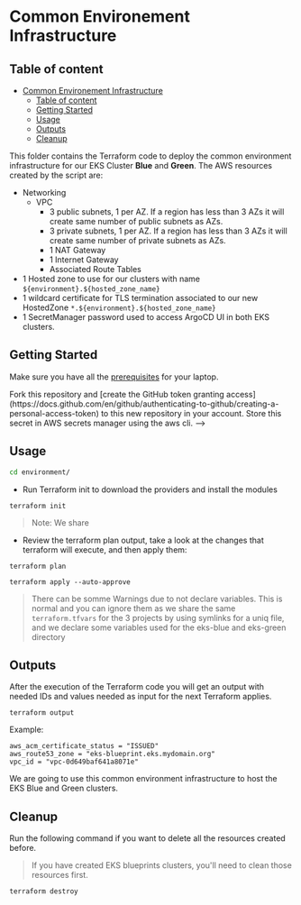 # Common Environement Infrastructure

## Table of content

- [Common Environement Infrastructure](#common-environement-infrastructure)
  - [Table of content](#table-of-content)
  - [Getting Started](#getting-started)
  - [Usage](#usage)
  - [Outputs](#outputs)
  - [Cleanup](#cleanup)

This folder contains the Terraform code to deploy the common environment infrastructure for our EKS Cluster **Blue** and **Green**. The AWS resources created by the script are:

- Networking
  - VPC
    - 3 public subnets, 1 per AZ. If a region has less than 3 AZs it will create same number of public subnets as AZs.
    - 3 private subnets, 1 per AZ. If a region has less than 3 AZs it will create same number of private subnets as AZs.
    - 1 NAT Gateway
    - 1 Internet Gateway
    - Associated Route Tables
- 1 Hosted zone to use for our clusters with name `${environment}.${hosted_zone_name}`
- 1 wildcard certificate for TLS termination associated to our new HostedZone `*.${environment}.${hosted_zone_name}`
- 1 SecretManager password used to access ArgoCD UI in both EKS clusters.

## Getting Started

Make sure you have all the [prerequisites](../README.md#prerequisites) for your laptop.

<!-->

Fork this repository and [create the GitHub token granting access](https://docs.github.com/en/github/authenticating-to-github/creating-a-personal-access-token) to this new repository in your account. Store this secret in AWS secrets manager using the aws cli.
-->

## Usage

```bash
cd environment/
```

- Run Terraform init to download the providers and install the modules

```shell
terraform init
```

> Note: We share

- Review the terraform plan output, take a look at the changes that terraform will execute, and then apply them:

```shell
terraform plan
```

```shell
terraform apply --auto-approve
```

> There can be somme Warnings due to not declare variables. This is normal and you can ignore them as we share the same `terraform.tfvars` for the 3 projects by using symlinks for a uniq file, and we declare some variables used for the eks-blue and eks-green directory

## Outputs

After the execution of the Terraform code you will get an output with needed IDs and values needed as input for the next Terraform applies.

```shell
terraform output
```

Example:

```
aws_acm_certificate_status = "ISSUED"
aws_route53_zone = "eks-blueprint.eks.mydomain.org"
vpc_id = "vpc-0d649baf641a8071e"
```

We are going to use this common environment infrastructure to host the EKS Blue and Green clusters.

## Cleanup

Run the following command if you want to delete all the resources created before.

> If you have created EKS blueprints clusters, you'll need to clean those resources first.

```shell
terraform destroy
```
